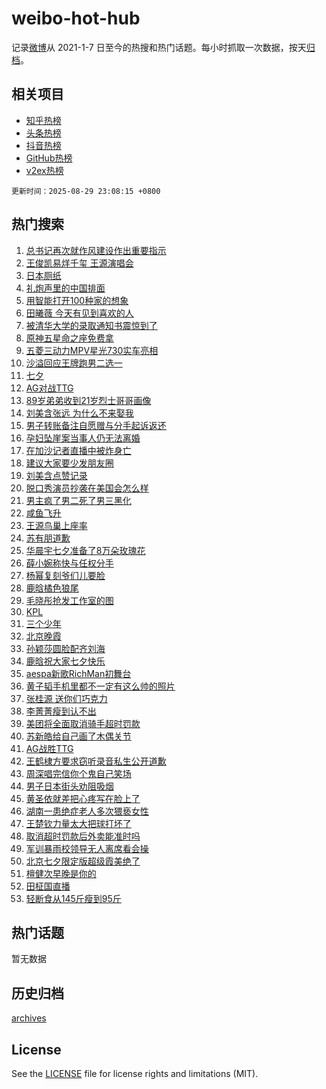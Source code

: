 # weibo-hot-hub

记录[微博](https://www.weibo.com)从 2021-1-7 日至今的热搜和热门话题。每小时抓取一次数据，按天[归档](archives)。

## 相关项目

- [知乎热榜](https://github.com/lonnyzhang423/zhihu-hot-hub)
- [头条热榜](https://github.com/lonnyzhang423/toutiao-hot-hub)
- [抖音热榜](https://github.com/lonnyzhang423/douyin-hot-hub)
- [GitHub热榜](https://github.com/lonnyzhang423/github-hot-hub)
- [v2ex热榜](https://github.com/lonnyzhang423/v2ex-hot-hub)


`更新时间：2025-08-29 23:08:15 +0800`

## 热门搜索

1. [总书记再次就作风建设作出重要指示](https://m.weibo.cn/search?containerid=100103type%3D1%26t%3D10%26q%3D%23%E6%80%BB%E4%B9%A6%E8%AE%B0%E5%86%8D%E6%AC%A1%E5%B0%B1%E4%BD%9C%E9%A3%8E%E5%BB%BA%E8%AE%BE%E4%BD%9C%E5%87%BA%E9%87%8D%E8%A6%81%E6%8C%87%E7%A4%BA%23&stream_entry_id=51&isnewpage=1&extparam=seat%3D1%26q%3D%2523%25E6%2580%25BB%25E4%25B9%25A6%25E8%25AE%25B0%25E5%2586%258D%25E6%25AC%25A1%25E5%25B0%25B1%25E4%25BD%259C%25E9%25A3%258E%25E5%25BB%25BA%25E8%25AE%25BE%25E4%25BD%259C%25E5%2587%25BA%25E9%2587%258D%25E8%25A6%2581%25E6%258C%2587%25E7%25A4%25BA%2523%26pos%3D0%26dgr%3D0%26cate%3D10103%26stream_entry_id%3D51%26c_type%3D51%26filter_type%3Drealtimehot%26display_time%3D1756480093%26pre_seqid%3D17564800939050175192644)
1. [王俊凯易烊千玺 王源演唱会](https://m.weibo.cn/search?containerid=100103type%3D1%26t%3D10%26q%3D%E7%8E%8B%E4%BF%8A%E5%87%AF%E6%98%93%E7%83%8A%E5%8D%83%E7%8E%BA+%E7%8E%8B%E6%BA%90%E6%BC%94%E5%94%B1%E4%BC%9A&stream_entry_id=31&isnewpage=1&extparam=seat%3D1%26q%3D%25E7%258E%258B%25E4%25BF%258A%25E5%2587%25AF%25E6%2598%2593%25E7%2583%258A%25E5%258D%2583%25E7%258E%25BA%2520%25E7%258E%258B%25E6%25BA%2590%25E6%25BC%2594%25E5%2594%25B1%25E4%25BC%259A%26dgr%3D0%26realpos%3D1%26filter_type%3Drealtimehot%26flag%3D2%26lcate%3D5001%26pos%3D0%26cate%3D5001%26c_type%3D31%26stream_entry_id%3D31%26band_rank%3D1%26display_time%3D1756480093%26pre_seqid%3D17564800939050175192644)
1. [日本厕纸](https://m.weibo.cn/search?containerid=100103type%3D1%26t%3D10%26q%3D%E6%97%A5%E6%9C%AC%E5%8E%95%E7%BA%B8&stream_entry_id=31&isnewpage=1&extparam=seat%3D1%26q%3D%25E6%2597%25A5%25E6%259C%25AC%25E5%258E%2595%25E7%25BA%25B8%26dgr%3D0%26realpos%3D2%26filter_type%3Drealtimehot%26flag%3D0%26lcate%3D5001%26pos%3D1%26cate%3D5001%26c_type%3D31%26stream_entry_id%3D31%26band_rank%3D2%26display_time%3D1756480093%26pre_seqid%3D17564800939050175192644)
1. [礼炮声里的中国排面](https://m.weibo.cn/search?containerid=100103type%3D1%26t%3D10%26q%3D%23%E7%A4%BC%E7%82%AE%E5%A3%B0%E9%87%8C%E7%9A%84%E4%B8%AD%E5%9B%BD%E6%8E%92%E9%9D%A2%23&stream_entry_id=31&isnewpage=1&extparam=seat%3D1%26q%3D%2523%25E7%25A4%25BC%25E7%2582%25AE%25E5%25A3%25B0%25E9%2587%258C%25E7%259A%2584%25E4%25B8%25AD%25E5%259B%25BD%25E6%258E%2592%25E9%259D%25A2%2523%26dgr%3D0%26realpos%3D3%26filter_type%3Drealtimehot%26flag%3D0%26lcate%3D5001%26pos%3D2%26cate%3D5001%26c_type%3D31%26stream_entry_id%3D31%26band_rank%3D3%26display_time%3D1756480093%26pre_seqid%3D17564800939050175192644)
1. [用智能打开100种家的想象](https://m.weibo.cn/search?containerid=100103type%3D1%26t%3D10%26q%3D%23%E7%94%A8%E6%99%BA%E8%83%BD%E6%89%93%E5%BC%80100%E7%A7%8D%E5%AE%B6%E7%9A%84%E6%83%B3%E8%B1%A1%23&stream_entry_id=31&isnewpage=1&extparam=seat%3D1%26q%3D%2523%25E7%2594%25A8%25E6%2599%25BA%25E8%2583%25BD%25E6%2589%2593%25E5%25BC%2580100%25E7%25A7%258D%25E5%25AE%25B6%25E7%259A%2584%25E6%2583%25B3%25E8%25B1%25A1%2523%26dgr%3D0%26adid%3D299026%26filter_type%3Drealtimehot%26stream_entry_id%3D31%26pos%3D3%26topic_ad%3D1%26is_ad_pos%3D1%26lcate%3D5001%26c_type%3D31%26cate%3D5001%26band_rank%3D4%26display_time%3D1756480093%26pre_seqid%3D17564800939050175192644)
1. [田曦薇 今天有见到喜欢的人](https://m.weibo.cn/search?containerid=100103type%3D1%26t%3D10%26q%3D%E7%94%B0%E6%9B%A6%E8%96%87+%E4%BB%8A%E5%A4%A9%E6%9C%89%E8%A7%81%E5%88%B0%E5%96%9C%E6%AC%A2%E7%9A%84%E4%BA%BA&stream_entry_id=31&isnewpage=1&extparam=seat%3D1%26q%3D%25E7%2594%25B0%25E6%259B%25A6%25E8%2596%2587%2520%25E4%25BB%258A%25E5%25A4%25A9%25E6%259C%2589%25E8%25A7%2581%25E5%2588%25B0%25E5%2596%259C%25E6%25AC%25A2%25E7%259A%2584%25E4%25BA%25BA%26dgr%3D0%26realpos%3D4%26filter_type%3Drealtimehot%26flag%3D1%26lcate%3D5001%26pos%3D4%26cate%3D5001%26c_type%3D31%26stream_entry_id%3D31%26band_rank%3D4%26display_time%3D1756480093%26pre_seqid%3D17564800939050175192644)
1. [被清华大学的录取通知书震惊到了](https://m.weibo.cn/search?containerid=100103type%3D1%26t%3D10%26q%3D%E8%A2%AB%E6%B8%85%E5%8D%8E%E5%A4%A7%E5%AD%A6%E7%9A%84%E5%BD%95%E5%8F%96%E9%80%9A%E7%9F%A5%E4%B9%A6%E9%9C%87%E6%83%8A%E5%88%B0%E4%BA%86&stream_entry_id=31&isnewpage=1&extparam=seat%3D1%26q%3D%25E8%25A2%25AB%25E6%25B8%2585%25E5%258D%258E%25E5%25A4%25A7%25E5%25AD%25A6%25E7%259A%2584%25E5%25BD%2595%25E5%258F%2596%25E9%2580%259A%25E7%259F%25A5%25E4%25B9%25A6%25E9%259C%2587%25E6%2583%258A%25E5%2588%25B0%25E4%25BA%2586%26dgr%3D0%26realpos%3D5%26filter_type%3Drealtimehot%26flag%3D0%26lcate%3D5001%26pos%3D5%26cate%3D5001%26c_type%3D31%26stream_entry_id%3D31%26band_rank%3D5%26display_time%3D1756480093%26pre_seqid%3D17564800939050175192644)
1. [原神五星命之座免费拿](https://m.weibo.cn/search?containerid=100103type%3D1%26t%3D10%26q%3D%23%E5%8E%9F%E7%A5%9E%E4%BA%94%E6%98%9F%E5%91%BD%E4%B9%8B%E5%BA%A7%E5%85%8D%E8%B4%B9%E6%8B%BF%23&stream_entry_id=31&isnewpage=1&extparam=seat%3D1%26q%3D%2523%25E5%258E%259F%25E7%25A5%259E%25E4%25BA%2594%25E6%2598%259F%25E5%2591%25BD%25E4%25B9%258B%25E5%25BA%25A7%25E5%2585%258D%25E8%25B4%25B9%25E6%258B%25BF%2523%26dgr%3D0%26realpos%3D6%26filter_type%3Drealtimehot%26flag%3D1%26lcate%3D5001%26pos%3D6%26cate%3D5001%26c_type%3D31%26stream_entry_id%3D31%26band_rank%3D6%26display_time%3D1756480093%26pre_seqid%3D17564800939050175192644)
1. [五菱三动力MPV星光730实车亮相](https://m.weibo.cn/search?containerid=100103type%3D1%26t%3D10%26q%3D%23%E4%BA%94%E8%8F%B1%E4%B8%89%E5%8A%A8%E5%8A%9BMPV%E6%98%9F%E5%85%89730%E5%AE%9E%E8%BD%A6%E4%BA%AE%E7%9B%B8%23&stream_entry_id=31&isnewpage=1&extparam=seat%3D1%26q%3D%2523%25E4%25BA%2594%25E8%258F%25B1%25E4%25B8%2589%25E5%258A%25A8%25E5%258A%259BMPV%25E6%2598%259F%25E5%2585%2589730%25E5%25AE%259E%25E8%25BD%25A6%25E4%25BA%25AE%25E7%259B%25B8%2523%26dgr%3D0%26adid%3D298911%26filter_type%3Drealtimehot%26stream_entry_id%3D31%26pos%3D7%26topic_ad%3D1%26is_ad_pos%3D1%26lcate%3D5001%26c_type%3D31%26cate%3D5001%26band_rank%3D7%26display_time%3D1756480093%26pre_seqid%3D17564800939050175192644)
1. [沙溢回应王牌跑男二选一](https://m.weibo.cn/search?containerid=100103type%3D1%26t%3D10%26q%3D%E6%B2%99%E6%BA%A2%E5%9B%9E%E5%BA%94%E7%8E%8B%E7%89%8C%E8%B7%91%E7%94%B7%E4%BA%8C%E9%80%89%E4%B8%80&stream_entry_id=31&isnewpage=1&extparam=seat%3D1%26q%3D%25E6%25B2%2599%25E6%25BA%25A2%25E5%259B%259E%25E5%25BA%2594%25E7%258E%258B%25E7%2589%258C%25E8%25B7%2591%25E7%2594%25B7%25E4%25BA%258C%25E9%2580%2589%25E4%25B8%2580%26dgr%3D0%26realpos%3D7%26filter_type%3Drealtimehot%26flag%3D0%26lcate%3D5001%26pos%3D8%26cate%3D5001%26c_type%3D31%26stream_entry_id%3D31%26band_rank%3D7%26display_time%3D1756480093%26pre_seqid%3D17564800939050175192644)
1. [七夕](https://m.weibo.cn/search?containerid=100103type%3D1%26t%3D10%26q%3D%23%E4%B8%83%E5%A4%95%23&stream_entry_id=31&isnewpage=1&extparam=seat%3D1%26q%3D%2523%25E4%25B8%2583%25E5%25A4%2595%2523%26dgr%3D0%26realpos%3D8%26filter_type%3Drealtimehot%26flag%3D16%26lcate%3D5001%26pos%3D9%26cate%3D5001%26c_type%3D31%26stream_entry_id%3D31%26band_rank%3D8%26display_time%3D1756480093%26pre_seqid%3D17564800939050175192644)
1. [AG对战TTG](https://m.weibo.cn/search?containerid=100103type%3D1%26t%3D10%26q%3DAG%E5%AF%B9%E6%88%98TTG&stream_entry_id=31&isnewpage=1&extparam=seat%3D1%26q%3DAG%25E5%25AF%25B9%25E6%2588%2598TTG%26dgr%3D0%26realpos%3D9%26filter_type%3Drealtimehot%26flag%3D0%26lcate%3D5001%26pos%3D10%26cate%3D5001%26c_type%3D31%26stream_entry_id%3D31%26band_rank%3D9%26display_time%3D1756480093%26pre_seqid%3D17564800939050175192644)
1. [89岁弟弟收到21岁烈士哥哥画像](https://m.weibo.cn/search?containerid=100103type%3D1%26t%3D10%26q%3D%2389%E5%B2%81%E5%BC%9F%E5%BC%9F%E6%94%B6%E5%88%B021%E5%B2%81%E7%83%88%E5%A3%AB%E5%93%A5%E5%93%A5%E7%94%BB%E5%83%8F%23&stream_entry_id=31&isnewpage=1&extparam=seat%3D1%26q%3D%252389%25E5%25B2%2581%25E5%25BC%259F%25E5%25BC%259F%25E6%2594%25B6%25E5%2588%25B021%25E5%25B2%2581%25E7%2583%2588%25E5%25A3%25AB%25E5%2593%25A5%25E5%2593%25A5%25E7%2594%25BB%25E5%2583%258F%2523%26dgr%3D0%26realpos%3D10%26filter_type%3Drealtimehot%26flag%3D1%26lcate%3D5001%26pos%3D11%26cate%3D5001%26c_type%3D31%26stream_entry_id%3D31%26band_rank%3D10%26display_time%3D1756480093%26pre_seqid%3D17564800939050175192644)
1. [刘美含张远 为什么不来娶我](https://m.weibo.cn/search?containerid=100103type%3D1%26t%3D10%26q%3D%E5%88%98%E7%BE%8E%E5%90%AB%E5%BC%A0%E8%BF%9C+%E4%B8%BA%E4%BB%80%E4%B9%88%E4%B8%8D%E6%9D%A5%E5%A8%B6%E6%88%91&stream_entry_id=31&isnewpage=1&extparam=seat%3D1%26q%3D%25E5%2588%2598%25E7%25BE%258E%25E5%2590%25AB%25E5%25BC%25A0%25E8%25BF%259C%2520%25E4%25B8%25BA%25E4%25BB%2580%25E4%25B9%2588%25E4%25B8%258D%25E6%259D%25A5%25E5%25A8%25B6%25E6%2588%2591%26dgr%3D0%26realpos%3D11%26filter_type%3Drealtimehot%26flag%3D2%26lcate%3D5001%26pos%3D12%26cate%3D5001%26c_type%3D31%26stream_entry_id%3D31%26band_rank%3D11%26display_time%3D1756480093%26pre_seqid%3D17564800939050175192644)
1. [男子转账备注自愿赠与分手起诉返还](https://m.weibo.cn/search?containerid=100103type%3D1%26t%3D10%26q%3D%23%E7%94%B7%E5%AD%90%E8%BD%AC%E8%B4%A6%E5%A4%87%E6%B3%A8%E8%87%AA%E6%84%BF%E8%B5%A0%E4%B8%8E%E5%88%86%E6%89%8B%E8%B5%B7%E8%AF%89%E8%BF%94%E8%BF%98%23&stream_entry_id=31&isnewpage=1&extparam=seat%3D1%26q%3D%2523%25E7%2594%25B7%25E5%25AD%2590%25E8%25BD%25AC%25E8%25B4%25A6%25E5%25A4%2587%25E6%25B3%25A8%25E8%2587%25AA%25E6%2584%25BF%25E8%25B5%25A0%25E4%25B8%258E%25E5%2588%2586%25E6%2589%258B%25E8%25B5%25B7%25E8%25AF%2589%25E8%25BF%2594%25E8%25BF%2598%2523%26dgr%3D0%26realpos%3D12%26filter_type%3Drealtimehot%26flag%3D0%26lcate%3D5001%26pos%3D13%26cate%3D5001%26c_type%3D31%26stream_entry_id%3D31%26band_rank%3D12%26display_time%3D1756480093%26pre_seqid%3D17564800939050175192644)
1. [孕妇坠崖案当事人仍无法离婚](https://m.weibo.cn/search?containerid=100103type%3D1%26t%3D10%26q%3D%23%E5%AD%95%E5%A6%87%E5%9D%A0%E5%B4%96%E6%A1%88%E5%BD%93%E4%BA%8B%E4%BA%BA%E4%BB%8D%E6%97%A0%E6%B3%95%E7%A6%BB%E5%A9%9A%23&stream_entry_id=31&isnewpage=1&extparam=seat%3D1%26q%3D%2523%25E5%25AD%2595%25E5%25A6%2587%25E5%259D%25A0%25E5%25B4%2596%25E6%25A1%2588%25E5%25BD%2593%25E4%25BA%258B%25E4%25BA%25BA%25E4%25BB%258D%25E6%2597%25A0%25E6%25B3%2595%25E7%25A6%25BB%25E5%25A9%259A%2523%26dgr%3D0%26realpos%3D13%26filter_type%3Drealtimehot%26flag%3D0%26lcate%3D5001%26pos%3D14%26cate%3D5001%26c_type%3D31%26stream_entry_id%3D31%26band_rank%3D13%26display_time%3D1756480093%26pre_seqid%3D17564800939050175192644)
1. [在加沙记者直播中被炸身亡](https://m.weibo.cn/search?containerid=100103type%3D1%26t%3D10%26q%3D%23%E5%9C%A8%E5%8A%A0%E6%B2%99%E8%AE%B0%E8%80%85%E7%9B%B4%E6%92%AD%E4%B8%AD%E8%A2%AB%E7%82%B8%E8%BA%AB%E4%BA%A1%23&stream_entry_id=31&isnewpage=1&extparam=seat%3D1%26q%3D%2523%25E5%259C%25A8%25E5%258A%25A0%25E6%25B2%2599%25E8%25AE%25B0%25E8%2580%2585%25E7%259B%25B4%25E6%2592%25AD%25E4%25B8%25AD%25E8%25A2%25AB%25E7%2582%25B8%25E8%25BA%25AB%25E4%25BA%25A1%2523%26dgr%3D0%26realpos%3D14%26filter_type%3Drealtimehot%26flag%3D1%26lcate%3D5001%26pos%3D15%26cate%3D5001%26c_type%3D31%26stream_entry_id%3D31%26band_rank%3D14%26display_time%3D1756480093%26pre_seqid%3D17564800939050175192644)
1. [建议大家要少发朋友圈](https://m.weibo.cn/search?containerid=100103type%3D1%26t%3D10%26q%3D%E5%BB%BA%E8%AE%AE%E5%A4%A7%E5%AE%B6%E8%A6%81%E5%B0%91%E5%8F%91%E6%9C%8B%E5%8F%8B%E5%9C%88&stream_entry_id=31&isnewpage=1&extparam=seat%3D1%26q%3D%25E5%25BB%25BA%25E8%25AE%25AE%25E5%25A4%25A7%25E5%25AE%25B6%25E8%25A6%2581%25E5%25B0%2591%25E5%258F%2591%25E6%259C%258B%25E5%258F%258B%25E5%259C%2588%26dgr%3D0%26realpos%3D15%26filter_type%3Drealtimehot%26flag%3D0%26lcate%3D5001%26pos%3D16%26cate%3D5001%26c_type%3D31%26stream_entry_id%3D31%26band_rank%3D15%26display_time%3D1756480093%26pre_seqid%3D17564800939050175192644)
1. [刘美含点赞记录](https://m.weibo.cn/search?containerid=100103type%3D1%26t%3D10%26q%3D%23%E5%88%98%E7%BE%8E%E5%90%AB%E7%82%B9%E8%B5%9E%E8%AE%B0%E5%BD%95%23&stream_entry_id=31&isnewpage=1&extparam=seat%3D1%26q%3D%2523%25E5%2588%2598%25E7%25BE%258E%25E5%2590%25AB%25E7%2582%25B9%25E8%25B5%259E%25E8%25AE%25B0%25E5%25BD%2595%2523%26dgr%3D0%26realpos%3D16%26filter_type%3Drealtimehot%26flag%3D1%26lcate%3D5001%26pos%3D17%26cate%3D5001%26c_type%3D31%26stream_entry_id%3D31%26band_rank%3D16%26display_time%3D1756480093%26pre_seqid%3D17564800939050175192644)
1. [脱口秀演员抄袭在美国会怎么样](https://m.weibo.cn/search?containerid=100103type%3D1%26t%3D10%26q%3D%E8%84%B1%E5%8F%A3%E7%A7%80%E6%BC%94%E5%91%98%E6%8A%84%E8%A2%AD%E5%9C%A8%E7%BE%8E%E5%9B%BD%E4%BC%9A%E6%80%8E%E4%B9%88%E6%A0%B7&stream_entry_id=31&isnewpage=1&extparam=seat%3D1%26q%3D%25E8%2584%25B1%25E5%258F%25A3%25E7%25A7%2580%25E6%25BC%2594%25E5%2591%2598%25E6%258A%2584%25E8%25A2%25AD%25E5%259C%25A8%25E7%25BE%258E%25E5%259B%25BD%25E4%25BC%259A%25E6%2580%258E%25E4%25B9%2588%25E6%25A0%25B7%26dgr%3D0%26realpos%3D17%26filter_type%3Drealtimehot%26flag%3D1%26lcate%3D5001%26pos%3D18%26cate%3D5001%26c_type%3D31%26stream_entry_id%3D31%26band_rank%3D17%26display_time%3D1756480093%26pre_seqid%3D17564800939050175192644)
1. [男主疯了男二死了男三黑化](https://m.weibo.cn/search?containerid=100103type%3D1%26t%3D10%26q%3D%E7%94%B7%E4%B8%BB%E7%96%AF%E4%BA%86%E7%94%B7%E4%BA%8C%E6%AD%BB%E4%BA%86%E7%94%B7%E4%B8%89%E9%BB%91%E5%8C%96&stream_entry_id=31&isnewpage=1&extparam=seat%3D1%26q%3D%25E7%2594%25B7%25E4%25B8%25BB%25E7%2596%25AF%25E4%25BA%2586%25E7%2594%25B7%25E4%25BA%258C%25E6%25AD%25BB%25E4%25BA%2586%25E7%2594%25B7%25E4%25B8%2589%25E9%25BB%2591%25E5%258C%2596%26dgr%3D0%26realpos%3D18%26filter_type%3Drealtimehot%26flag%3D0%26lcate%3D5001%26pos%3D19%26cate%3D5001%26c_type%3D31%26stream_entry_id%3D31%26band_rank%3D18%26display_time%3D1756480093%26pre_seqid%3D17564800939050175192644)
1. [咸鱼飞升](https://m.weibo.cn/search?containerid=100103type%3D1%26t%3D10%26q%3D%E5%92%B8%E9%B1%BC%E9%A3%9E%E5%8D%87&stream_entry_id=31&isnewpage=1&extparam=seat%3D1%26q%3D%25E5%2592%25B8%25E9%25B1%25BC%25E9%25A3%259E%25E5%258D%2587%26dgr%3D0%26realpos%3D19%26filter_type%3Drealtimehot%26flag%3D0%26lcate%3D5001%26pos%3D20%26cate%3D5001%26c_type%3D31%26stream_entry_id%3D31%26band_rank%3D19%26display_time%3D1756480093%26pre_seqid%3D17564800939050175192644)
1. [王源鸟巢上座率](https://m.weibo.cn/search?containerid=100103type%3D1%26t%3D10%26q%3D%23%E7%8E%8B%E6%BA%90%E9%B8%9F%E5%B7%A2%E4%B8%8A%E5%BA%A7%E7%8E%87%23&stream_entry_id=31&isnewpage=1&extparam=seat%3D1%26q%3D%2523%25E7%258E%258B%25E6%25BA%2590%25E9%25B8%259F%25E5%25B7%25A2%25E4%25B8%258A%25E5%25BA%25A7%25E7%258E%2587%2523%26dgr%3D0%26realpos%3D20%26filter_type%3Drealtimehot%26flag%3D0%26lcate%3D5001%26pos%3D21%26cate%3D5001%26c_type%3D31%26stream_entry_id%3D31%26band_rank%3D20%26display_time%3D1756480093%26pre_seqid%3D17564800939050175192644)
1. [苏有朋道歉](https://m.weibo.cn/search?containerid=100103type%3D1%26t%3D10%26q%3D%E8%8B%8F%E6%9C%89%E6%9C%8B%E9%81%93%E6%AD%89&stream_entry_id=31&isnewpage=1&extparam=seat%3D1%26q%3D%25E8%258B%258F%25E6%259C%2589%25E6%259C%258B%25E9%2581%2593%25E6%25AD%2589%26dgr%3D0%26realpos%3D21%26filter_type%3Drealtimehot%26flag%3D2%26lcate%3D5001%26pos%3D22%26cate%3D5001%26c_type%3D31%26stream_entry_id%3D31%26band_rank%3D21%26display_time%3D1756480093%26pre_seqid%3D17564800939050175192644)
1. [华晨宇七夕准备了8万朵玫瑰花](https://m.weibo.cn/search?containerid=100103type%3D1%26t%3D10%26q%3D%E5%8D%8E%E6%99%A8%E5%AE%87%E4%B8%83%E5%A4%95%E5%87%86%E5%A4%87%E4%BA%868%E4%B8%87%E6%9C%B5%E7%8E%AB%E7%91%B0%E8%8A%B1&stream_entry_id=31&isnewpage=1&extparam=seat%3D1%26q%3D%25E5%258D%258E%25E6%2599%25A8%25E5%25AE%2587%25E4%25B8%2583%25E5%25A4%2595%25E5%2587%2586%25E5%25A4%2587%25E4%25BA%25868%25E4%25B8%2587%25E6%259C%25B5%25E7%258E%25AB%25E7%2591%25B0%25E8%258A%25B1%26dgr%3D0%26realpos%3D22%26filter_type%3Drealtimehot%26flag%3D0%26lcate%3D5001%26pos%3D23%26cate%3D5001%26c_type%3D31%26stream_entry_id%3D31%26band_rank%3D22%26display_time%3D1756480093%26pre_seqid%3D17564800939050175192644)
1. [薛小婉称快与任权分手](https://m.weibo.cn/search?containerid=100103type%3D1%26t%3D10%26q%3D%23%E8%96%9B%E5%B0%8F%E5%A9%89%E7%A7%B0%E5%BF%AB%E4%B8%8E%E4%BB%BB%E6%9D%83%E5%88%86%E6%89%8B%23&stream_entry_id=31&isnewpage=1&extparam=seat%3D1%26q%3D%2523%25E8%2596%259B%25E5%25B0%258F%25E5%25A9%2589%25E7%25A7%25B0%25E5%25BF%25AB%25E4%25B8%258E%25E4%25BB%25BB%25E6%259D%2583%25E5%2588%2586%25E6%2589%258B%2523%26dgr%3D0%26realpos%3D23%26filter_type%3Drealtimehot%26flag%3D0%26lcate%3D5001%26pos%3D24%26cate%3D5001%26c_type%3D31%26stream_entry_id%3D31%26band_rank%3D23%26display_time%3D1756480093%26pre_seqid%3D17564800939050175192644)
1. [杨幂复刻爷们儿要脸](https://m.weibo.cn/search?containerid=100103type%3D1%26t%3D10%26q%3D%E6%9D%A8%E5%B9%82%E5%A4%8D%E5%88%BB%E7%88%B7%E4%BB%AC%E5%84%BF%E8%A6%81%E8%84%B8&stream_entry_id=31&isnewpage=1&extparam=seat%3D1%26q%3D%25E6%259D%25A8%25E5%25B9%2582%25E5%25A4%258D%25E5%2588%25BB%25E7%2588%25B7%25E4%25BB%25AC%25E5%2584%25BF%25E8%25A6%2581%25E8%2584%25B8%26dgr%3D0%26realpos%3D24%26filter_type%3Drealtimehot%26flag%3D1%26lcate%3D5001%26pos%3D25%26cate%3D5001%26c_type%3D31%26stream_entry_id%3D31%26band_rank%3D24%26display_time%3D1756480093%26pre_seqid%3D17564800939050175192644)
1. [鹿晗橘色狼尾](https://m.weibo.cn/search?containerid=100103type%3D1%26t%3D10%26q%3D%23%E9%B9%BF%E6%99%97%E6%A9%98%E8%89%B2%E7%8B%BC%E5%B0%BE%23&stream_entry_id=31&isnewpage=1&extparam=seat%3D1%26q%3D%2523%25E9%25B9%25BF%25E6%2599%2597%25E6%25A9%2598%25E8%2589%25B2%25E7%258B%25BC%25E5%25B0%25BE%2523%26dgr%3D0%26realpos%3D25%26filter_type%3Drealtimehot%26flag%3D0%26lcate%3D5001%26pos%3D26%26cate%3D5001%26c_type%3D31%26stream_entry_id%3D31%26band_rank%3D25%26display_time%3D1756480093%26pre_seqid%3D17564800939050175192644)
1. [毛晓彤抢发工作室的图](https://m.weibo.cn/search?containerid=100103type%3D1%26t%3D10%26q%3D%E6%AF%9B%E6%99%93%E5%BD%A4%E6%8A%A2%E5%8F%91%E5%B7%A5%E4%BD%9C%E5%AE%A4%E7%9A%84%E5%9B%BE&stream_entry_id=31&isnewpage=1&extparam=seat%3D1%26q%3D%25E6%25AF%259B%25E6%2599%2593%25E5%25BD%25A4%25E6%258A%25A2%25E5%258F%2591%25E5%25B7%25A5%25E4%25BD%259C%25E5%25AE%25A4%25E7%259A%2584%25E5%259B%25BE%26dgr%3D0%26realpos%3D26%26filter_type%3Drealtimehot%26flag%3D1%26lcate%3D5001%26pos%3D27%26cate%3D5001%26c_type%3D31%26stream_entry_id%3D31%26band_rank%3D26%26display_time%3D1756480093%26pre_seqid%3D17564800939050175192644)
1. [KPL](https://m.weibo.cn/search?containerid=100103type%3D1%26t%3D10%26q%3DKPL&stream_entry_id=31&isnewpage=1&extparam=seat%3D1%26q%3DKPL%26dgr%3D0%26realpos%3D27%26filter_type%3Drealtimehot%26flag%3D1%26lcate%3D5001%26pos%3D28%26cate%3D5001%26c_type%3D31%26stream_entry_id%3D31%26band_rank%3D27%26display_time%3D1756480093%26pre_seqid%3D17564800939050175192644)
1. [三个少年](https://m.weibo.cn/search?containerid=100103type%3D1%26t%3D10%26q%3D%E4%B8%89%E4%B8%AA%E5%B0%91%E5%B9%B4&stream_entry_id=31&isnewpage=1&extparam=seat%3D1%26q%3D%25E4%25B8%2589%25E4%25B8%25AA%25E5%25B0%2591%25E5%25B9%25B4%26dgr%3D0%26realpos%3D28%26filter_type%3Drealtimehot%26flag%3D1%26lcate%3D5001%26pos%3D29%26cate%3D5001%26c_type%3D31%26stream_entry_id%3D31%26band_rank%3D28%26display_time%3D1756480093%26pre_seqid%3D17564800939050175192644)
1. [北京晚霞](https://m.weibo.cn/search?containerid=100103type%3D1%26t%3D10%26q%3D%23%E5%8C%97%E4%BA%AC%E6%99%9A%E9%9C%9E%23&stream_entry_id=31&isnewpage=1&extparam=seat%3D1%26q%3D%2523%25E5%258C%2597%25E4%25BA%25AC%25E6%2599%259A%25E9%259C%259E%2523%26dgr%3D0%26realpos%3D29%26filter_type%3Drealtimehot%26flag%3D0%26lcate%3D5001%26pos%3D30%26cate%3D5001%26c_type%3D31%26stream_entry_id%3D31%26band_rank%3D29%26display_time%3D1756480093%26pre_seqid%3D17564800939050175192644)
1. [孙颖莎圆脸配齐刘海](https://m.weibo.cn/search?containerid=100103type%3D1%26t%3D10%26q%3D%E5%AD%99%E9%A2%96%E8%8E%8E%E5%9C%86%E8%84%B8%E9%85%8D%E9%BD%90%E5%88%98%E6%B5%B7&stream_entry_id=31&isnewpage=1&extparam=seat%3D1%26q%3D%25E5%25AD%2599%25E9%25A2%2596%25E8%258E%258E%25E5%259C%2586%25E8%2584%25B8%25E9%2585%258D%25E9%25BD%2590%25E5%2588%2598%25E6%25B5%25B7%26dgr%3D0%26realpos%3D30%26filter_type%3Drealtimehot%26flag%3D1%26lcate%3D5001%26pos%3D31%26cate%3D5001%26c_type%3D31%26stream_entry_id%3D31%26band_rank%3D30%26display_time%3D1756480093%26pre_seqid%3D17564800939050175192644)
1. [鹿晗祝大家七夕快乐](https://m.weibo.cn/search?containerid=100103type%3D1%26t%3D10%26q%3D%23%E9%B9%BF%E6%99%97%E7%A5%9D%E5%A4%A7%E5%AE%B6%E4%B8%83%E5%A4%95%E5%BF%AB%E4%B9%90%23&stream_entry_id=31&isnewpage=1&extparam=seat%3D1%26q%3D%2523%25E9%25B9%25BF%25E6%2599%2597%25E7%25A5%259D%25E5%25A4%25A7%25E5%25AE%25B6%25E4%25B8%2583%25E5%25A4%2595%25E5%25BF%25AB%25E4%25B9%2590%2523%26dgr%3D0%26realpos%3D31%26filter_type%3Drealtimehot%26flag%3D1%26lcate%3D5001%26pos%3D32%26cate%3D5001%26c_type%3D31%26stream_entry_id%3D31%26band_rank%3D31%26display_time%3D1756480093%26pre_seqid%3D17564800939050175192644)
1. [aespa新歌RichMan初舞台](https://m.weibo.cn/search?containerid=100103type%3D1%26t%3D10%26q%3D%23aespa%E6%96%B0%E6%AD%8CRichMan%E5%88%9D%E8%88%9E%E5%8F%B0%23&stream_entry_id=31&isnewpage=1&extparam=seat%3D1%26q%3D%2523aespa%25E6%2596%25B0%25E6%25AD%258CRichMan%25E5%2588%259D%25E8%2588%259E%25E5%258F%25B0%2523%26dgr%3D0%26realpos%3D32%26filter_type%3Drealtimehot%26flag%3D1%26lcate%3D5001%26pos%3D33%26cate%3D5001%26c_type%3D31%26stream_entry_id%3D31%26band_rank%3D32%26display_time%3D1756480093%26pre_seqid%3D17564800939050175192644)
1. [黄子韬手机里都不一定有这么帅的照片](https://m.weibo.cn/search?containerid=100103type%3D1%26t%3D10%26q%3D%E9%BB%84%E5%AD%90%E9%9F%AC%E6%89%8B%E6%9C%BA%E9%87%8C%E9%83%BD%E4%B8%8D%E4%B8%80%E5%AE%9A%E6%9C%89%E8%BF%99%E4%B9%88%E5%B8%85%E7%9A%84%E7%85%A7%E7%89%87&stream_entry_id=31&isnewpage=1&extparam=seat%3D1%26q%3D%25E9%25BB%2584%25E5%25AD%2590%25E9%259F%25AC%25E6%2589%258B%25E6%259C%25BA%25E9%2587%258C%25E9%2583%25BD%25E4%25B8%258D%25E4%25B8%2580%25E5%25AE%259A%25E6%259C%2589%25E8%25BF%2599%25E4%25B9%2588%25E5%25B8%2585%25E7%259A%2584%25E7%2585%25A7%25E7%2589%2587%26dgr%3D0%26realpos%3D33%26filter_type%3Drealtimehot%26flag%3D1%26lcate%3D5001%26pos%3D34%26cate%3D5001%26c_type%3D31%26stream_entry_id%3D31%26band_rank%3D33%26display_time%3D1756480093%26pre_seqid%3D17564800939050175192644)
1. [张桂源 送你们巧克力](https://m.weibo.cn/search?containerid=100103type%3D1%26t%3D10%26q%3D%E5%BC%A0%E6%A1%82%E6%BA%90+%E9%80%81%E4%BD%A0%E4%BB%AC%E5%B7%A7%E5%85%8B%E5%8A%9B&stream_entry_id=31&isnewpage=1&extparam=seat%3D1%26q%3D%25E5%25BC%25A0%25E6%25A1%2582%25E6%25BA%2590%2520%25E9%2580%2581%25E4%25BD%25A0%25E4%25BB%25AC%25E5%25B7%25A7%25E5%2585%258B%25E5%258A%259B%26dgr%3D0%26realpos%3D34%26filter_type%3Drealtimehot%26flag%3D1%26lcate%3D5001%26pos%3D35%26cate%3D5001%26c_type%3D31%26stream_entry_id%3D31%26band_rank%3D34%26display_time%3D1756480093%26pre_seqid%3D17564800939050175192644)
1. [李菁菁瘦到认不出](https://m.weibo.cn/search?containerid=100103type%3D1%26t%3D10%26q%3D%E6%9D%8E%E8%8F%81%E8%8F%81%E7%98%A6%E5%88%B0%E8%AE%A4%E4%B8%8D%E5%87%BA&stream_entry_id=31&isnewpage=1&extparam=seat%3D1%26q%3D%25E6%259D%258E%25E8%258F%2581%25E8%258F%2581%25E7%2598%25A6%25E5%2588%25B0%25E8%25AE%25A4%25E4%25B8%258D%25E5%2587%25BA%26dgr%3D0%26realpos%3D35%26filter_type%3Drealtimehot%26flag%3D0%26lcate%3D5001%26pos%3D36%26cate%3D5001%26c_type%3D31%26stream_entry_id%3D31%26band_rank%3D35%26display_time%3D1756480093%26pre_seqid%3D17564800939050175192644)
1. [美团将全面取消骑手超时罚款](https://m.weibo.cn/search?containerid=100103type%3D1%26t%3D10%26q%3D%23%E7%BE%8E%E5%9B%A2%E5%B0%86%E5%85%A8%E9%9D%A2%E5%8F%96%E6%B6%88%E9%AA%91%E6%89%8B%E8%B6%85%E6%97%B6%E7%BD%9A%E6%AC%BE%23&stream_entry_id=31&isnewpage=1&extparam=seat%3D1%26q%3D%2523%25E7%25BE%258E%25E5%259B%25A2%25E5%25B0%2586%25E5%2585%25A8%25E9%259D%25A2%25E5%258F%2596%25E6%25B6%2588%25E9%25AA%2591%25E6%2589%258B%25E8%25B6%2585%25E6%2597%25B6%25E7%25BD%259A%25E6%25AC%25BE%2523%26dgr%3D0%26realpos%3D36%26filter_type%3Drealtimehot%26flag%3D0%26lcate%3D5001%26pos%3D37%26cate%3D5001%26c_type%3D31%26stream_entry_id%3D31%26band_rank%3D36%26display_time%3D1756480093%26pre_seqid%3D17564800939050175192644)
1. [苏新皓给自己画了木偶关节](https://m.weibo.cn/search?containerid=100103type%3D1%26t%3D10%26q%3D%E8%8B%8F%E6%96%B0%E7%9A%93%E7%BB%99%E8%87%AA%E5%B7%B1%E7%94%BB%E4%BA%86%E6%9C%A8%E5%81%B6%E5%85%B3%E8%8A%82&stream_entry_id=31&isnewpage=1&extparam=seat%3D1%26q%3D%25E8%258B%258F%25E6%2596%25B0%25E7%259A%2593%25E7%25BB%2599%25E8%2587%25AA%25E5%25B7%25B1%25E7%2594%25BB%25E4%25BA%2586%25E6%259C%25A8%25E5%2581%25B6%25E5%2585%25B3%25E8%258A%2582%26dgr%3D0%26realpos%3D37%26filter_type%3Drealtimehot%26flag%3D1%26lcate%3D5001%26pos%3D38%26cate%3D5001%26c_type%3D31%26stream_entry_id%3D31%26band_rank%3D37%26display_time%3D1756480093%26pre_seqid%3D17564800939050175192644)
1. [AG战胜TTG](https://m.weibo.cn/search?containerid=100103type%3D1%26t%3D10%26q%3D%23AG%E6%88%98%E8%83%9CTTG%23&stream_entry_id=31&isnewpage=1&extparam=seat%3D1%26q%3D%2523AG%25E6%2588%2598%25E8%2583%259CTTG%2523%26dgr%3D0%26realpos%3D38%26filter_type%3Drealtimehot%26flag%3D1%26lcate%3D5001%26pos%3D39%26cate%3D5001%26c_type%3D31%26stream_entry_id%3D31%26band_rank%3D38%26display_time%3D1756480093%26pre_seqid%3D17564800939050175192644)
1. [王鹤棣方要求窃听录音私生公开道歉](https://m.weibo.cn/search?containerid=100103type%3D1%26t%3D10%26q%3D%23%E7%8E%8B%E9%B9%A4%E6%A3%A3%E6%96%B9%E8%A6%81%E6%B1%82%E7%AA%83%E5%90%AC%E5%BD%95%E9%9F%B3%E7%A7%81%E7%94%9F%E5%85%AC%E5%BC%80%E9%81%93%E6%AD%89%23&stream_entry_id=31&isnewpage=1&extparam=seat%3D1%26q%3D%2523%25E7%258E%258B%25E9%25B9%25A4%25E6%25A3%25A3%25E6%2596%25B9%25E8%25A6%2581%25E6%25B1%2582%25E7%25AA%2583%25E5%2590%25AC%25E5%25BD%2595%25E9%259F%25B3%25E7%25A7%2581%25E7%2594%259F%25E5%2585%25AC%25E5%25BC%2580%25E9%2581%2593%25E6%25AD%2589%2523%26dgr%3D0%26realpos%3D39%26filter_type%3Drealtimehot%26flag%3D1%26lcate%3D5001%26pos%3D40%26cate%3D5001%26c_type%3D31%26stream_entry_id%3D31%26band_rank%3D39%26display_time%3D1756480093%26pre_seqid%3D17564800939050175192644)
1. [周深唱完信你个鬼自己笑场](https://m.weibo.cn/search?containerid=100103type%3D1%26t%3D10%26q%3D%E5%91%A8%E6%B7%B1%E5%94%B1%E5%AE%8C%E4%BF%A1%E4%BD%A0%E4%B8%AA%E9%AC%BC%E8%87%AA%E5%B7%B1%E7%AC%91%E5%9C%BA&stream_entry_id=31&isnewpage=1&extparam=seat%3D1%26q%3D%25E5%2591%25A8%25E6%25B7%25B1%25E5%2594%25B1%25E5%25AE%258C%25E4%25BF%25A1%25E4%25BD%25A0%25E4%25B8%25AA%25E9%25AC%25BC%25E8%2587%25AA%25E5%25B7%25B1%25E7%25AC%2591%25E5%259C%25BA%26dgr%3D0%26realpos%3D40%26filter_type%3Drealtimehot%26flag%3D1%26lcate%3D5001%26pos%3D41%26cate%3D5001%26c_type%3D31%26stream_entry_id%3D31%26band_rank%3D40%26display_time%3D1756480093%26pre_seqid%3D17564800939050175192644)
1. [男子日本街头劝阻吸烟](https://m.weibo.cn/search?containerid=100103type%3D1%26t%3D10%26q%3D%E7%94%B7%E5%AD%90%E6%97%A5%E6%9C%AC%E8%A1%97%E5%A4%B4%E5%8A%9D%E9%98%BB%E5%90%B8%E7%83%9F&stream_entry_id=31&isnewpage=1&extparam=seat%3D1%26q%3D%25E7%2594%25B7%25E5%25AD%2590%25E6%2597%25A5%25E6%259C%25AC%25E8%25A1%2597%25E5%25A4%25B4%25E5%258A%259D%25E9%2598%25BB%25E5%2590%25B8%25E7%2583%259F%26dgr%3D0%26realpos%3D41%26filter_type%3Drealtimehot%26flag%3D1%26lcate%3D5001%26pos%3D42%26cate%3D5001%26c_type%3D31%26stream_entry_id%3D31%26band_rank%3D41%26display_time%3D1756480093%26pre_seqid%3D17564800939050175192644)
1. [黄圣依就差把心疼写在脸上了](https://m.weibo.cn/search?containerid=100103type%3D1%26t%3D10%26q%3D%E9%BB%84%E5%9C%A3%E4%BE%9D%E5%B0%B1%E5%B7%AE%E6%8A%8A%E5%BF%83%E7%96%BC%E5%86%99%E5%9C%A8%E8%84%B8%E4%B8%8A%E4%BA%86&stream_entry_id=31&isnewpage=1&extparam=seat%3D1%26q%3D%25E9%25BB%2584%25E5%259C%25A3%25E4%25BE%259D%25E5%25B0%25B1%25E5%25B7%25AE%25E6%258A%258A%25E5%25BF%2583%25E7%2596%25BC%25E5%2586%2599%25E5%259C%25A8%25E8%2584%25B8%25E4%25B8%258A%25E4%25BA%2586%26dgr%3D0%26realpos%3D42%26filter_type%3Drealtimehot%26flag%3D1%26lcate%3D5001%26pos%3D43%26cate%3D5001%26c_type%3D31%26stream_entry_id%3D31%26band_rank%3D42%26display_time%3D1756480093%26pre_seqid%3D17564800939050175192644)
1. [湖南一患绝症老人多次猥亵女性](https://m.weibo.cn/search?containerid=100103type%3D1%26t%3D10%26q%3D%23%E6%B9%96%E5%8D%97%E4%B8%80%E6%82%A3%E7%BB%9D%E7%97%87%E8%80%81%E4%BA%BA%E5%A4%9A%E6%AC%A1%E7%8C%A5%E4%BA%B5%E5%A5%B3%E6%80%A7%23&stream_entry_id=31&isnewpage=1&extparam=seat%3D1%26q%3D%2523%25E6%25B9%2596%25E5%258D%2597%25E4%25B8%2580%25E6%2582%25A3%25E7%25BB%259D%25E7%2597%2587%25E8%2580%2581%25E4%25BA%25BA%25E5%25A4%259A%25E6%25AC%25A1%25E7%258C%25A5%25E4%25BA%25B5%25E5%25A5%25B3%25E6%2580%25A7%2523%26dgr%3D0%26realpos%3D43%26filter_type%3Drealtimehot%26flag%3D0%26lcate%3D5001%26pos%3D44%26cate%3D5001%26c_type%3D31%26stream_entry_id%3D31%26band_rank%3D43%26display_time%3D1756480093%26pre_seqid%3D17564800939050175192644)
1. [王楚钦力量太大把球打坏了](https://m.weibo.cn/search?containerid=100103type%3D1%26t%3D10%26q%3D%23%E7%8E%8B%E6%A5%9A%E9%92%A6%E5%8A%9B%E9%87%8F%E5%A4%AA%E5%A4%A7%E6%8A%8A%E7%90%83%E6%89%93%E5%9D%8F%E4%BA%86%23&stream_entry_id=31&isnewpage=1&extparam=seat%3D1%26q%3D%2523%25E7%258E%258B%25E6%25A5%259A%25E9%2592%25A6%25E5%258A%259B%25E9%2587%258F%25E5%25A4%25AA%25E5%25A4%25A7%25E6%258A%258A%25E7%2590%2583%25E6%2589%2593%25E5%259D%258F%25E4%25BA%2586%2523%26dgr%3D0%26realpos%3D44%26filter_type%3Drealtimehot%26flag%3D1%26lcate%3D5001%26pos%3D45%26cate%3D5001%26c_type%3D31%26stream_entry_id%3D31%26band_rank%3D44%26display_time%3D1756480093%26pre_seqid%3D17564800939050175192644)
1. [取消超时罚款后外卖能准时吗](https://m.weibo.cn/search?containerid=100103type%3D1%26t%3D10%26q%3D%23%E5%8F%96%E6%B6%88%E8%B6%85%E6%97%B6%E7%BD%9A%E6%AC%BE%E5%90%8E%E5%A4%96%E5%8D%96%E8%83%BD%E5%87%86%E6%97%B6%E5%90%97%23&stream_entry_id=31&isnewpage=1&extparam=seat%3D1%26q%3D%2523%25E5%258F%2596%25E6%25B6%2588%25E8%25B6%2585%25E6%2597%25B6%25E7%25BD%259A%25E6%25AC%25BE%25E5%2590%258E%25E5%25A4%2596%25E5%258D%2596%25E8%2583%25BD%25E5%2587%2586%25E6%2597%25B6%25E5%2590%2597%2523%26dgr%3D0%26realpos%3D45%26filter_type%3Drealtimehot%26flag%3D1%26lcate%3D5001%26pos%3D46%26cate%3D5001%26c_type%3D31%26stream_entry_id%3D31%26band_rank%3D45%26display_time%3D1756480093%26pre_seqid%3D17564800939050175192644)
1. [军训暴雨校领导无人离席看会操](https://m.weibo.cn/search?containerid=100103type%3D1%26t%3D10%26q%3D%23%E5%86%9B%E8%AE%AD%E6%9A%B4%E9%9B%A8%E6%A0%A1%E9%A2%86%E5%AF%BC%E6%97%A0%E4%BA%BA%E7%A6%BB%E5%B8%AD%E7%9C%8B%E4%BC%9A%E6%93%8D%23&stream_entry_id=31&isnewpage=1&extparam=seat%3D1%26q%3D%2523%25E5%2586%259B%25E8%25AE%25AD%25E6%259A%25B4%25E9%259B%25A8%25E6%25A0%25A1%25E9%25A2%2586%25E5%25AF%25BC%25E6%2597%25A0%25E4%25BA%25BA%25E7%25A6%25BB%25E5%25B8%25AD%25E7%259C%258B%25E4%25BC%259A%25E6%2593%258D%2523%26dgr%3D0%26realpos%3D46%26filter_type%3Drealtimehot%26flag%3D1%26lcate%3D5001%26pos%3D47%26cate%3D5001%26c_type%3D31%26stream_entry_id%3D31%26band_rank%3D46%26display_time%3D1756480093%26pre_seqid%3D17564800939050175192644)
1. [北京七夕限定版超级霞美绝了](https://m.weibo.cn/search?containerid=100103type%3D1%26t%3D10%26q%3D%23%E5%8C%97%E4%BA%AC%E4%B8%83%E5%A4%95%E9%99%90%E5%AE%9A%E7%89%88%E8%B6%85%E7%BA%A7%E9%9C%9E%E7%BE%8E%E7%BB%9D%E4%BA%86%23&stream_entry_id=31&isnewpage=1&extparam=seat%3D1%26q%3D%2523%25E5%258C%2597%25E4%25BA%25AC%25E4%25B8%2583%25E5%25A4%2595%25E9%2599%2590%25E5%25AE%259A%25E7%2589%2588%25E8%25B6%2585%25E7%25BA%25A7%25E9%259C%259E%25E7%25BE%258E%25E7%25BB%259D%25E4%25BA%2586%2523%26dgr%3D0%26realpos%3D47%26filter_type%3Drealtimehot%26flag%3D1%26lcate%3D5001%26pos%3D48%26cate%3D5001%26c_type%3D31%26stream_entry_id%3D31%26band_rank%3D47%26display_time%3D1756480093%26pre_seqid%3D17564800939050175192644)
1. [檀健次早晚是你的](https://m.weibo.cn/search?containerid=100103type%3D1%26t%3D10%26q%3D%23%E6%AA%80%E5%81%A5%E6%AC%A1%E6%97%A9%E6%99%9A%E6%98%AF%E4%BD%A0%E7%9A%84%23&stream_entry_id=31&isnewpage=1&extparam=seat%3D1%26q%3D%2523%25E6%25AA%2580%25E5%2581%25A5%25E6%25AC%25A1%25E6%2597%25A9%25E6%2599%259A%25E6%2598%25AF%25E4%25BD%25A0%25E7%259A%2584%2523%26dgr%3D0%26realpos%3D48%26filter_type%3Drealtimehot%26flag%3D1%26lcate%3D5001%26pos%3D49%26cate%3D5001%26c_type%3D31%26stream_entry_id%3D31%26band_rank%3D48%26display_time%3D1756480093%26pre_seqid%3D17564800939050175192644)
1. [田柾国直播](https://m.weibo.cn/search?containerid=100103type%3D1%26t%3D10%26q%3D%E7%94%B0%E6%9F%BE%E5%9B%BD%E7%9B%B4%E6%92%AD&stream_entry_id=31&isnewpage=1&extparam=seat%3D1%26q%3D%25E7%2594%25B0%25E6%259F%25BE%25E5%259B%25BD%25E7%259B%25B4%25E6%2592%25AD%26dgr%3D0%26realpos%3D49%26filter_type%3Drealtimehot%26flag%3D1%26lcate%3D5001%26pos%3D50%26cate%3D5001%26c_type%3D31%26stream_entry_id%3D31%26band_rank%3D49%26display_time%3D1756480093%26pre_seqid%3D17564800939050175192644)
1. [轻断食从145斤瘦到95斤](https://m.weibo.cn/search?containerid=100103type%3D1%26t%3D10%26q%3D%E8%BD%BB%E6%96%AD%E9%A3%9F%E4%BB%8E145%E6%96%A4%E7%98%A6%E5%88%B095%E6%96%A4&stream_entry_id=31&isnewpage=1&extparam=seat%3D1%26q%3D%25E8%25BD%25BB%25E6%2596%25AD%25E9%25A3%259F%25E4%25BB%258E145%25E6%2596%25A4%25E7%2598%25A6%25E5%2588%25B095%25E6%2596%25A4%26dgr%3D0%26realpos%3D50%26filter_type%3Drealtimehot%26flag%3D0%26lcate%3D5001%26pos%3D51%26cate%3D5001%26c_type%3D31%26stream_entry_id%3D31%26band_rank%3D50%26display_time%3D1756480093%26pre_seqid%3D17564800939050175192644)

## 热门话题

暂无数据

## 历史归档

[archives](archives)

## License

See the [LICENSE](LICENSE) file for license rights and limitations (MIT).
